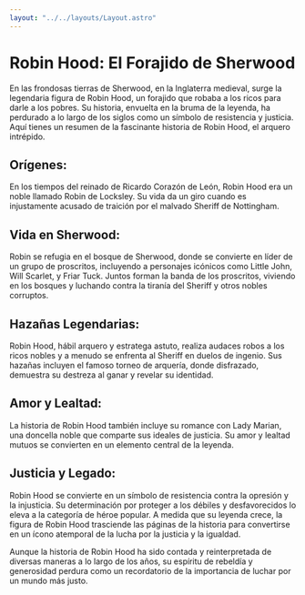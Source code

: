 ```yaml
---
layout: "../../layouts/Layout.astro"
---
```


# Robin Hood: El Forajido de Sherwood

En las frondosas tierras de Sherwood, en la Inglaterra medieval, surge la legendaria figura de Robin Hood, un forajido que robaba a los ricos para darle a los pobres. Su historia, envuelta en la bruma de la leyenda, ha perdurado a lo largo de los siglos como un símbolo de resistencia y justicia. Aquí tienes un resumen de la fascinante historia de Robin Hood, el arquero intrépido.

## Orígenes:

En los tiempos del reinado de Ricardo Corazón de León, Robin Hood era un noble llamado Robin de Locksley. Su vida da un giro cuando es injustamente acusado de traición por el malvado Sheriff de Nottingham.

## Vida en Sherwood:

Robin se refugia en el bosque de Sherwood, donde se convierte en líder de un grupo de proscritos, incluyendo a personajes icónicos como Little John, Will Scarlet, y Friar Tuck. Juntos forman la banda de los proscritos, viviendo en los bosques y luchando contra la tiranía del Sheriff y otros nobles corruptos.

## Hazañas Legendarias:

Robin Hood, hábil arquero y estratega astuto, realiza audaces robos a los ricos nobles y a menudo se enfrenta al Sheriff en duelos de ingenio. Sus hazañas incluyen el famoso torneo de arquería, donde disfrazado, demuestra su destreza al ganar y revelar su identidad.

## Amor y Lealtad:

La historia de Robin Hood también incluye su romance con Lady Marian, una doncella noble que comparte sus ideales de justicia. Su amor y lealtad mutuos se convierten en un elemento central de la leyenda.

## Justicia y Legado:

Robin Hood se convierte en un símbolo de resistencia contra la opresión y la injusticia. Su determinación por proteger a los débiles y desfavorecidos lo eleva a la categoría de héroe popular. A medida que su leyenda crece, la figura de Robin Hood trasciende las páginas de la historia para convertirse en un ícono atemporal de la lucha por la justicia y la igualdad.

Aunque la historia de Robin Hood ha sido contada y reinterpretada de diversas maneras a lo largo de los años, su espíritu de rebeldía y generosidad perdura como un recordatorio de la importancia de luchar por un mundo más justo.
